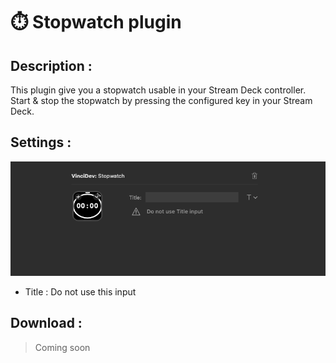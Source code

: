 # ⏱️ Stopwatch plugin

## Description :

This plugin give you a stopwatch usable in your Stream Deck controller. Start & stop the stopwatch by pressing the configured key in your Stream Deck.

## Settings :

<center><img src="../medias/stopwatch_settings.png" alt="Watcher Settings"></center>

* Title : Do not use this input

## Download :

> Coming soon